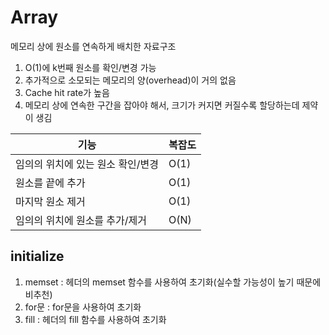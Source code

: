 # Array
메모리 상에 원소를 연속하게 배치한 자료구조

1. O(1)에 k번째 원소를 확인/변경 가능
2. 추가적으로 소모되는 메모리의 양(overhead)이 거의 없음
3. Cache hit rate가 높음
4. 메모리 상에 연속한 구간을 잡아야 해서, 크기가 커지면 커질수록 할당하는데 제약이 생김

|기능|복잡도|
|---|---|
|임의의 위치에 있는 원소 확인/변경|O(1)|
|원소를 끝에 추가|O(1)|
|마지막 원소 제거|O(1)|
|임의의 위치에 원소를 추가/제거|O(N)|

## initialize

1. memset : <cstring> 헤더의 memset 함수를 사용하여 초기화(실수할 가능성이 높기 때문에 비추천)
2. for문 : for문을 사용하여 초기화
3. fill : <algorithm> 헤더의 fill 함수를 사용하여 초기화
